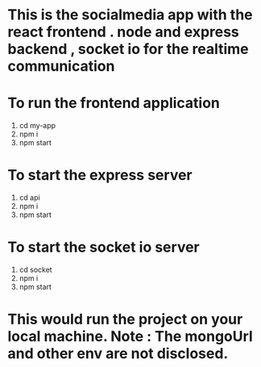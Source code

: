 # This is the socialmedia app with the react  frontend . node and express backend , socket io for the realtime communication 

# To run the frontend application 

1. cd my-app
2. npm i
3. npm start

# To start the express server
1. cd api
2. npm i
3. npm start

# To start the socket io server
1. cd socket
2. npm i
3. npm start


# This would run the project on your local machine. Note : The mongoUrl and other env are not disclosed.
